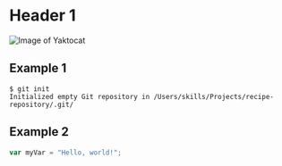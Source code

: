 # Header 1
![Image of Yaktocat](https://octodex.github.com/images/yaktocat.png)

## Example 1
```
$ git init
Initialized empty Git repository in /Users/skills/Projects/recipe-repository/.git/
```

## Example 2
``` javascript
var myVar = "Hello, world!";
```
